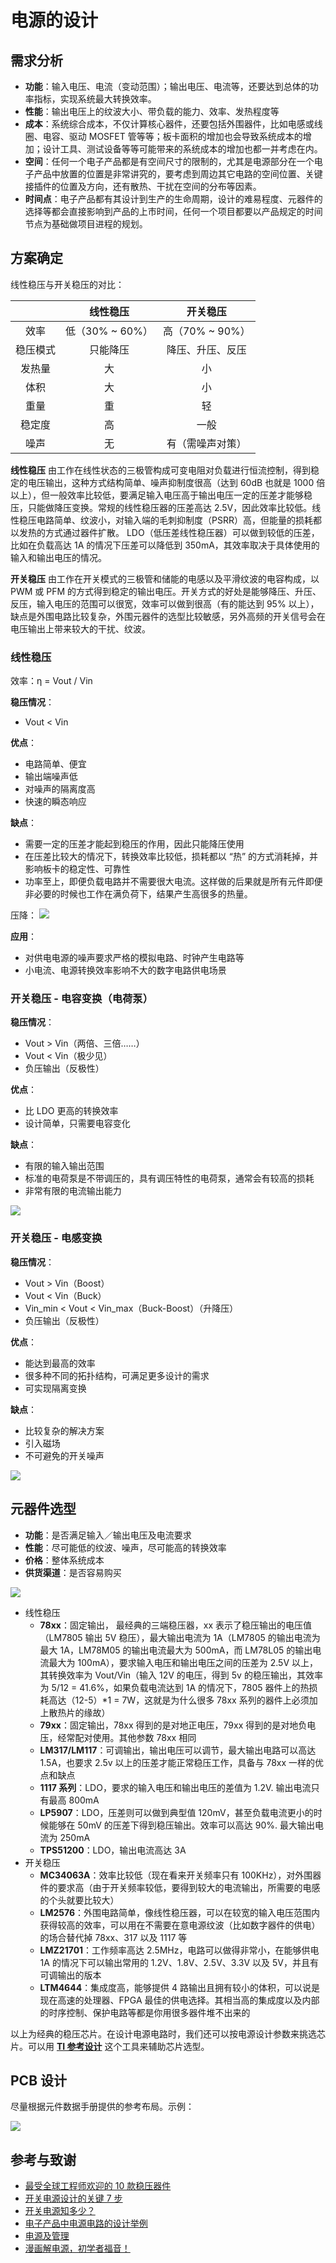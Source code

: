 # 电源的设计

## 需求分析

* **功能**：输入电压、电流（变动范围）；输出电压、电流等，还要达到总体的功率指标，实现系统最大转换效率。
* **性能**：输出电压上的纹波大小、带负载的能力、效率、发热程度等
* **成本**：系统综合成本，不仅计算核心器件，还要包括外围器件，比如电感或线圈、电容、驱动 MOSFET 管等等；板卡面积的增加也会导致系统成本的增加；设计工具、测试设备等等可能带来的系统成本的增加也都一并考虑在内。
* **空间**：任何一个电子产品都是有空间尺寸的限制的，尤其是电源部分在一个电子产品中放置的位置是非常讲究的，要考虑到周边其它电路的空间位置、关键接插件的位置及方向，还有散热、干扰在空间的分布等因素。
* **时间点**：电子产品都有其设计到生产的生命周期，设计的难易程度、元器件的选择等都会直接影响到产品的上市时间，任何一个项目都要以产品规定的时间节点为基础做项目进程的规划。

## 方案确定

线性稳压与开关稳压的对比：

|          |    线性稳压     |     开关稳压     |
| :------: | :-------------: | :--------------: |
|   效率   | 低（30% ~ 60%） | 高（70% ~ 90%）  |
| 稳压模式 |    只能降压     | 降压、升压、反压 |
|  发热量  |       大        |        小        |
|   体积   |       大        |        小        |
|   重量   |       重        |        轻        |
|  稳定度  |       高        |       一般       |
|   噪声   |       无        | 有（需噪声对策） |

**线性稳压** 由工作在线性状态的三极管构成可变电阻对负载进行恒流控制，得到稳定的电压输出，这种方式结构简单、噪声抑制度很高（达到 60dB 也就是 1000 倍以上），但一般效率比较低，要满足输入电压高于输出电压一定的压差才能够稳压，只能做降压变换。常规的线性稳压器的压差高达 2.5V，因此效率比较低。线性稳压电路简单、纹波小，对输入端的毛刺抑制度（PSRR）高，但能量的损耗都以发热的方式通过器件扩散。 
LDO（低压差线性稳压器）可以做到较低的压差，比如在负载高达 1A 的情况下压差可以降低到 350mA，其效率取决于具体使用的输入和输出电压的情况。

**开关稳压** 由工作在开关模式的三极管和储能的电感以及平滑纹波的电容构成，以 PWM 或 PFM 的方式得到稳定的输出电压。开关方式的好处是能够降压、升压、反压，输入电压的范围可以很宽，效率可以做到很高（有的能达到 95% 以上），缺点是外围电路比较复杂，外围元器件的选型比较敏感，另外高频的开关信号会在电压输出上带来较大的干扰、纹波。

### 线性稳压

效率：η = Vout / Vin

**稳压情况**：
* Vout < Vin

**优点**：
* 电路简单、便宜
* 输出端噪声低
* 对噪声的隔离度高
* 快速的瞬态响应

**缺点**：
* 需要一定的压差才能起到稳压的作用，因此只能降压使用
* 在压差比较大的情况下，转换效率比较低，损耗都以 “热” 的方式消耗掉，并影响板卡的稳定性、可靠性
* 功率至上，即便负载电路并不需要很大电流。这样做的后果就是所有元件即便非必要的时候也工作在满负荷下，结果产生高很多的热量。

压降：
![](https://wiki-media-1253965369.cos.ap-guangzhou.myqcloud.com/img/20200202231005.png)

**应用**：
* 对供电电源的噪声要求严格的模拟电路、时钟产生电路等
* 小电流、电源转换效率影响不大的数字电路供电场景

### 开关稳压 - 电容变换（电荷泵）

**稳压情况**：
* Vout > Vin（两倍、三倍……）
* Vout < Vin（极少见）
* 负压输出（反极性）

**优点**：
* 比 LDO 更高的转换效率
* 设计简单，只需要电容变化

**缺点**：
* 有限的输入输出范围
* 标准的电荷泵是不带调压的，具有调压特性的电荷泵，通常会有较高的损耗
* 非常有限的电流输出能力

![](https://wiki-media-1253965369.cos.ap-guangzhou.myqcloud.com/img/20200206145007.png)

### 开关稳压 - 电感变换

**稳压情况**：
* Vout > Vin（Boost）
* Vout < Vin（Buck）
* Vin_min < Vout < Vin_max（Buck-Boost）（升降压）
* 负压输出（反极性）

**优点**：
* 能达到最高的效率
* 很多种不同的拓扑结构，可满足更多设计的需求
* 可实现隔离变换

**缺点**：
* 比较复杂的解决方案
* 引入磁场
* 不可避免的开关噪声

![](https://wiki-media-1253965369.cos.ap-guangzhou.myqcloud.com/img/20200206145045.png)

## 元器件选型

* **功能**：是否满足输入／输出电压及电流要求
* **性能**：尽可能低的纹波、噪声，尽可能高的转换效率
* **价格**：整体系统成本
* **供货渠道**：是否容易购买

![](https://wiki-media-1253965369.cos.ap-guangzhou.myqcloud.com/img/20200202192814.png)

* 线性稳压
  * **78xx**：固定输出， 最经典的三端稳压器，xx 表示了稳压输出的电压值（LM7805 输出 5V 稳压），最大输出电流为 1A（LM7805 的输出电流为最大 1A，LM78M05 的输出电流最大为 500mA，而 LM78L05 的输出电流最大为 100mA），要求输入电压和输出电压之间的压差为 2.5V 以上，其转换效率为 Vout/Vin（输入 12V 的电压，得到 5v 的稳压输出，其效率为 5/12 = 41.6%，如果负载电流达到 1A 的情况下，7805 器件上的热损耗高达（12-5）*1 = 7W，这就是为什么很多 78xx 系列的器件上必须加上散热片的缘故）
  * **79xx**：固定输出，78xx 得到的是对地正电压，79xx 得到的是对地负电压，经常配对使用。其他参数 78xx 相同
  * **LM317/LM117**：可调输出，输出电压可以调节，最大输出电路可以高达 1.5A，也要求 2.5v 以上的压差才能正常稳压工作，具备与 78xx 一样的优点和缺点
  * **1117 系列**：LDO，要求的输入电压和输出电压的差值为 1.2V. 输出电流只有最高 800mA
  * **LP5907**：LDO，压差则可以做到典型值 120mV，甚至负载电流更小的时候能够在 50mV 的压差下得到稳压输出。效率可以高达 90%. 最大输出电流为 250mA
  * **TPS51200**：LDO，输出电流高达 3A
* 开关稳压
  * **MC34063A**：效率比较低（现在看来开关频率只有 100KHz），对外围器件的要求高（由于开关频率较低，要得到较大的电流输出，所需要的电感的个头就要比较大）
  * **LM2576**：外围电路简单，像线性稳压器，可以在较宽的输入电压范围内获得较高的效率，可以用在不需要在意电源纹波（比如数字器件的供电）的场合替代掉 78xx、317 以及 1117 等
  * **LMZ21701**：工作频率高达 2.5MHz，电路可以做得非常小，在能够供电 1A 的情况下可以输出常用的 1.2V、1.8V、2.5V、3.3V 以及 5V，并且有可调输出的版本
  * **LTM4644**：集成度高，能够提供 4 路输出且拥有较小的体积，可以说是现在高速的处理器、FPGA 最佳的供电选择。其相当高的集成度以及内部的时序控制、保护电路等都是你用很多器件堆不出来的

以上为经典的稳压芯片。在设计电源电路时，我们还可以按电源设计参数来挑选芯片。可以用 [**TI 参考设计**](http://www.ti.com.cn/cn/reference-designs/index.html) 这个工具来辅助芯片选型。

## PCB 设计

尽量根据元件数据手册提供的参考布局。示例：

![](https://wiki-media-1253965369.cos.ap-guangzhou.myqcloud.com/img/20200202194045.png)

## 参考与致谢
* [最受全球工程师欢迎的 10 款稳压器件](https://mp.weixin.qq.com/s/l4-iG3Ki4R70X8GeHg3OpA)
* [开关电源设计的关键 7 步](https://mp.weixin.qq.com/s/19ePnO54yBIvatcj5nVRBg)
* [开关电源知多少？](https://mp.weixin.qq.com/s/ilSCii7jw9DHfIqorrq5Yg)
* [电子产品中电源电路的设计举例](https://www.eetree.cn/wiki/ps_design_case#%E7%94%B5%E5%AD%90%E4%BA%A7%E5%93%81%E4%B8%AD%E7%94%B5%E6%BA%90%E7%94%B5%E8%B7%AF%E7%9A%84%E8%AE%BE%E8%AE%A1%E4%B8%BE%E4%BE%8B)
* [电源及管理](https://www.eetree.cn/wiki/powersupply)
* [漫画解电源，初学者福音！](https://mp.weixin.qq.com/s/R6c96mmincweZ_xV7ex2QQ)